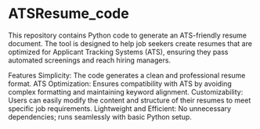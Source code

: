 # ATSResume_code
This repository contains Python code to generate an ATS-friendly resume document. The tool is designed to help job seekers create resumes that are optimized for Applicant Tracking Systems (ATS), ensuring they pass automated screenings and reach hiring managers.

Features
Simplicity: The code generates a clean and professional resume format.
ATS Optimization: Ensures compatibility with ATS by avoiding complex formatting and maintaining keyword alignment.
Customizability: Users can easily modify the content and structure of their resumes to meet specific job requirements.
Lightweight and Efficient: No unnecessary dependencies; runs seamlessly with basic Python setup.
